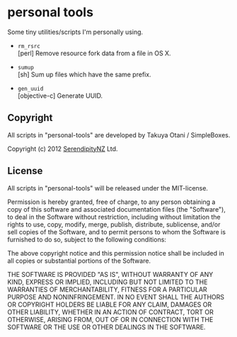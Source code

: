# personal tools ######################################################

Some tiny utilities/scripts I'm personally using.

* `rm_rsrc`  
  [perl] Remove resource fork data from a file in OS X.

* `sumup`  
  [sh] Sum up files which have the same prefix.

* `gen_uuid`  
  [objective-c] Generate UUID.


## Copyright ##########################################################

All scripts in "personal-tools" are developed by Takuya Otani / SimpleBoxes.

Copyright (c) 2012 [SerendipityNZ](http://serendipitynz.com/) Ltd. 

## License ############################################################

All scripts in "personal-tools" will be released under the MIT-license.

Permission is hereby granted, free of charge, to any person obtaining 
a copy of this software and associated documentation files (the 
"Software"), to deal in the Software without restriction, including 
without limitation the rights to use, copy, modify, merge, publish, 
distribute, sublicense, and/or sell copies of the Software, and to 
permit persons to whom the Software is furnished to do so, subject to 
the following conditions:

The above copyright notice and this permission notice shall be 
included in all copies or substantial portions of the Software.

THE SOFTWARE IS PROVIDED "AS IS", WITHOUT WARRANTY OF ANY KIND, 
EXPRESS OR IMPLIED, INCLUDING BUT NOT LIMITED TO THE WARRANTIES OF 
MERCHANTABILITY, FITNESS FOR A PARTICULAR PURPOSE AND NONINFRINGEMENT. 
IN NO EVENT SHALL THE AUTHORS OR COPYRIGHT HOLDERS BE LIABLE FOR ANY 
CLAIM, DAMAGES OR OTHER LIABILITY, WHETHER IN AN ACTION OF CONTRACT, 
TORT OR OTHERWISE, ARISING FROM, OUT OF OR IN CONNECTION WITH THE 
SOFTWARE OR THE USE OR OTHER DEALINGS IN THE SOFTWARE.
